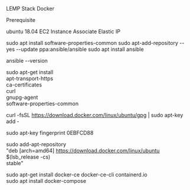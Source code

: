 
LEMP Stack Docker 

Prerequisite

ubuntu 18.04 EC2 Instance
Associate Elastic IP


sudo apt install software-properties-common
sudo apt-add-repository --yes --update ppa:ansible/ansible
sudo apt install ansible

ansible --version  


sudo apt-get install \
    apt-transport-https \
    ca-certificates \
    curl \
    gnupg-agent \
    software-properties-common

curl -fsSL https://download.docker.com/linux/ubuntu/gpg | sudo apt-key add -

sudo apt-key fingerprint 0EBFCD88

 sudo add-apt-repository \
   "deb [arch=amd64] https://download.docker.com/linux/ubuntu \
   $(lsb_release -cs) \
   stable"

sudo apt-get install docker-ce docker-ce-cli containerd.io \
sudo apt install docker-compose
